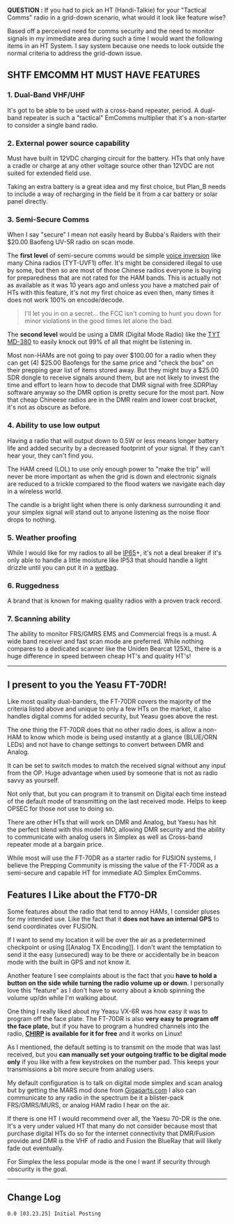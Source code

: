 **QUESTION :** If you had to pick an HT (Handi-Talkie) for your "Tactical Comms" radio in a grid-down scenario, what would it look like feature wise?

Based off a perceived need for comms security and the need to monitor signals in my immediate area during such a time I would want the following items in an HT System. I say system because one needs to look outside the normal criteria to address the grid-down issue.

## SHTF EMCOMM HT MUST HAVE FEATURES

### 1. Dual-Band VHF/UHF

It's got to be able to be used with a cross-band repeater, period. A dual-band repeater is such a "tactical" EmComms multiplier that it's a non-starter to consider a single band radio.

### 2. External power source capability

Must have built in 12VDC charging circuit for the battery. HTs that only have a cradle or charge at any other voltage source other than 12VDC are not suited for extended field use.

Taking an extra battery is a great idea and my first choice, but Plan_B needs to include a way of recharging in the field be it from a car battery or solar panel directly.

### 3. Semi-Secure Comms

When I say "secure" I mean not easily heard by Bubba's Raiders with their $20.00 Baofeng UV-5R radio on scan mode.

The **first level** of semi-secure comms would be simple [voice inversion](https://youtu.be/xsy1KKuF6rM) like many China radios (TYT-UVF1) offer. It's might be considered illegal to use by some, but then so are most of those Chinese radios everyone is buying for preparedness that are not rated for the HAM bands.  This is actually not as available as it was 10 years ago and unless you have a matched pair of HTs with this feature, it's not my first choice as even then, many times it does not work 100% on encode/decode.

> I'll let you in on a secret… the FCC isn't coming to hunt you down for minor violations in the good times let alone the bad.

The **second level** would be using a DMR (Digital Mode Radio) like the [TYT MD-380](https://www.amazon.com/TYT-MD-380-Moto-TRBO-Radio/dp/B00X6FYWWS) to easily knock out 99% of all that might be listening in.

Most non-HAMs are not going to pay over $100.00 for a radio when they can get (4) $25.00 Baofengs for the same price and "check the box" on their prepping gear list of items stored away.  But they might buy a $25.00 SDR dongle to receive signals around them, but are not likely to invest the time and effort to learn how to decode that DMR signal with free SDRPlay software anyway so the DMR option is pretty secure for the most part.  Now that cheap Chineese radios are in the DMR realm and lower cost bracket, it's not as obscure as before.

### 4. Ability to use low output

Having a radio that will output down to 0.5W or less means longer battery life and added security by a decreased footprint of your signal.  If they can't hear your, they can't find you.

The HAM creed (LOL) to use only enough power to "make the trip" will never be more important as when the grid is down and electronic signals are reduced to a trickle compared to the flood waters we navigate each day in a wireless world.

The candle is a bright light when there is only darkness surrounding it and your simplex signal will stand out to anyone listening as the noise floor drops to nothing. 

### 5. Weather proofing

While I would like for my radios to all be [IP65](http://www.dsmt.com/resources/ip-rating-chart/)+, it's not a deal breaker if it's only able to handle a little moisture like IP53 that should handle a light drizzle until you can put it in a [wetbag](https://www.amazon.com/dp/B075V5BC2C/_encoding=UTF8?coliid=I2Q7XP9C20FQOW&colid=1Y5Y105WDR8FD).

### 6. Ruggedness

A brand that is known for making quality radios with a proven track record.

### 7. Scanning ability

The ability to monitor FRS/GMRS EMS and Commercial freqs is a must. A wide band receiver and fast scan mode are preferred. While nothing compares to a dedicated scanner like the Uniden Bearcat 125XL, there is a huge difference in speed between cheap HT's and quality HT's!

---

## I present to you the Yeasu FT-70DR!

Like most quality dual-banders, the FT-70DR covers the majority of the criteria listed above and unique to only a few HTs on the market, it also handles digital comms for added security, but Yeasu goes above the rest.

The one thing the FT-70DR does that no other radio does, is allow a non-HAM to know which mode is being used instantly at a glance (BLUE/ORN LEDs) and not have to change settings to convert between DMR and Analog.

It can be set to switch modes to match the received signal without any input from the OP. Huge advantage when used by someone that is not as radio savvy as yourself.

Not only that, but you can program it to transmit on Digital each time instead of the default mode of transmitting on the last received mode. Helps to keep OPSEC for those not use to doing so.

There are other HTs that will work on DMR and Analog, but Yaesu has hit the perfect blend with this model IMO, allowing DMR security and the ability to communicate with analog users in Simplex as well as Cross-band repeater mode at a bargain price.

While most will use the FT-70DR as a starter radio for FUSION systems, I believe the Prepping Community is missing the value of the FT-70DR as a semi-secure and capable HT for immediate AO Simplex EmComms.

## Features I Like about the FT70-DR

Some features about the radio that tend to annoy HAMs, I consider pluses for my intended use. Like the fact that it **does not have an internal GPS** to send coordinates over FUSION.

If I want to send my location it will be over the air as a predetermined checkpoint or using [[Analog TX Encoding]].  I don't want the temptation to send it the easy (unsecured) way to be there or accidentally be in beacon mode with the built in GPS and not know it.

Another feature I see complaints about is the fact that you **have to hold a button on the side while turning the radio volume up or down**.  I personally love this "feature" as I don't have to worry about a knob spinning the volume up/dn while I'm walking about.

One thing I really liked about my Yeasu VX-6R was how easy it was to program off the face plate. The FT-70DR is also **very easy to program off the face plate**, but if you have to program a hundred channels into the radio, **[CHIRP](https://chirp.danplanet.com/projects/chirp/wiki/Home) is available for it for free** and it works on Linux!

As I mentioned, the default setting is to transmit on the mode that was last received, but you **can manually set your outgoing traffic to be digital mode only** if you like with a few keystrokes on the number pad. This keeps your transmissions a bit more secure from analog users.

My default configuration is to talk on digital mode simplex and scan analog but by getting the MARS mod done from [Gigaparts.com](http://Gigaparts.com) I also can communicate to any radio in the spectrum be it a blister-pack FRS/GMRS/MURS, or analog HAM radio I hear on the air.

If there is one HT I would recommend over all, the Yaesu 70-DR is the one.  It's a very under valued HT that many do not consider because most that purchase digital HTs do so for the internet connectivity that DMR/Fusion provide and DMR is the VHF of radio and Fusion the BlueRay that will likely fade out eventually.  

For Simplex the less popular mode is the one I want if security through obscurity is the goal.


---
## Change Log
	0.0 [03.23.25] Initial Posting
